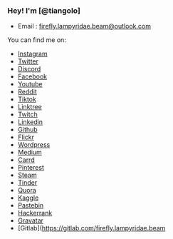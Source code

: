### Hey! I'm [@tiangolo]

* Email : firefly.lampyridae.beam@outlook.com


You can find me on:

* [Instagram](https://www.instagram.com/fireflylampyridae/)
* [Twitter](https://twitter.com/FLampyridae)
* [Discord](https://discord.gg/BjA6eEJNFa)
* [Facebook](https://www.facebook.com/profile.php?id=100074331510977)
* [Youtube](https://www.youtube.com/channel/UCdn8E8Fb47jx1YfC7RvoXYg)
* [Reddit](https://www.reddit.com/user/FireflyLampyridae)
* [Tiktok](https://www.tiktok.com/@fireflylampyridae)
* [Linktree](https://linktr.ee/fireflylampyridae)
* [Twitch](https://www.twitch.tv/fireflylampyridae)
* [Linkedin](https://www.linkedin.com/in/firefly-lampyridae-4521a8224/)
* [Github](https://github.com/firefly-lampyridae)
* [Flickr](https://www.flickr.com/people/194226011@N07/)
* [Wordpress](http://firefly651331725.wordpress.com/)
* [Medium](https://medium.com/@firefly.lampyridae.beam)
* [Carrd](https://fireflylampyridae.carrd.co/)
* [Pinterest](https://br.pinterest.com/fireflylampyridae/)
* [Steam](https://steamcommunity.com/profiles/76561199216409749/)
* [Tinder](https://tinder.com/@firefly_lampyridae)
* [Quora](https://www.quora.com/profile/Firefly-Lampyridae) 
* [Kaggle](https://www.kaggle.com/FireflyLampyridae)
* [Pastebin](https://pastebin.com/u/fireflylampyridae)
* [Hackerrank](https://www.hackerrank.com/firefly_lampyri1)
* [Gravatar](https://en.gravatar.com/fireflylampyridaebeam)
* [Gitlab](https://gitlab.com/firefly.lampyridae.beam
